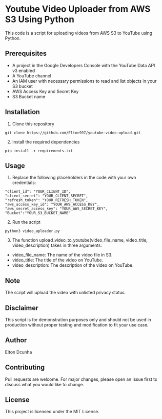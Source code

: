 # Youtube Video Uploader from AWS S3 Using Python
This code is a script for uploading videos from AWS S3 to YouTube using Python.

## Prerequisites
- A project in the Google Developers Console with the YouTube Data API v3 enabled
- A YouTube channel
- An IAM user with necessary permissions to read and list objects in your S3 bucket
- AWS Access Key and Secret Key
- S3 Bucket name
## Installation
1. Clone this repository
```
git clone https://github.com/Elton997/youtube-video-upload.git
```
2. Install the required dependencies
```
pip install -r requirements.txt
```
## Usage
1. Replace the following placeholders in the code with your own credentials:
```
"client_id": "YOUR_CLIENT_ID",
"client_secret": "YOUR_CLIENT_SECRET",
"refresh_token": "YOUR_REFRESH_TOKEN",
"aws_access_key_id": "YOUR_AWS_ACCESS_KEY",
"aws_secret_access_key": "YOUR_AWS_SECRET_KEY",
"Bucket":"YOUR_S3_BUCKET_NAME"
```
2. Run the script
```
python3 video_uploader.py
```
3. The function upload_video_to_youtube(video_file_name, video_title, video_description) takes in three arguments:
- video_file_name: The name of the video file in S3.
- video_title: The title of the video on YouTube.
- video_description: The description of the video on YouTube.

## Note
The script will upload the video with unlisted privacy status.

## Disclaimer
This script is for demonstration purposes only and should not be used in production without proper testing and modification to fit your use case.

## Author
Elton Dcunha

## Contributing
Pull requests are welcome. For major changes, please open an issue first to discuss what you would like to change.

## License
This project is licensed under the MIT License.

